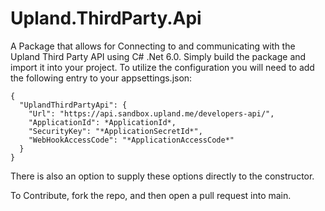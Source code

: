 # Upland.ThirdParty.Api
A Package that allows for Connecting to and communicating with the Upland Third Party API using C# .Net 6.0. Simply build the package and import it into your project. To utilize the configuration you will need to add the following entry to your appsettings.json:

```
{
  "UplandThirdPartyApi": {
    "Url": "https://api.sandbox.upland.me/developers-api/",
    "ApplicationId": *ApplicationId*,
    "SecurityKey": "*ApplicationSecretId*",
    "WebHookAccessCode": "*ApplicationAccessCode*"
  }
}
```
There is also an option to supply these options directly to the constructor. 

To Contribute, fork the repo, and then open a pull request into main.
